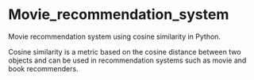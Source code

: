 # Movie_recommendation_system
Movie recommendation system using cosine similarity in Python. 

Cosine similarity is a metric based on the cosine distance between two objects and can be used in recommendation systems such as movie and book recommenders.

